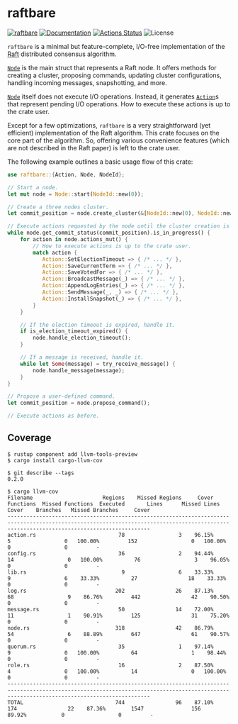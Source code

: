 raftbare
========

[![raftbare](https://img.shields.io/crates/v/raftbare.svg)](https://crates.io/crates/raftbare)
[![Documentation](https://docs.rs/raftbare/badge.svg)](https://docs.rs/raftbare)
[![Actions Status](https://github.com/sile/raftbare/workflows/CI/badge.svg)](https://github.com/sile/raftbare/actions)
![License](https://img.shields.io/crates/l/raftbare)


`raftbare` is a minimal but feature-complete, I/O-free implementation of the [Raft] distributed consensus algorithm.

[Raft]: https://raft.github.io/

[`Node`] is the main struct that represents a Raft node.
It offers methods for creating a cluster, proposing commands, updating cluster configurations,
handling incoming messages, snapshotting, and more.

[`Node`] itself does not execute I/O operations.
Instead, it generates [`Action`]s that represent pending I/O operations.
How to execute these actions is up to the crate user.

Except for a few optimizations, `raftbare` is a very straightforward (yet efficient) implementation of the Raft algorithm.
This crate focuses on the core part of the algorithm.
So, offering various convenience features (which are not described in the Raft paper) is left to the crate user.

[`Node`]: https://docs.rs/raftbare/latest/raftbare/struct.Node.html
[`Action`]: https://docs.rs/raftbare/latest/raftbare/struct.Action.html

The following example outlines a basic usage flow of this crate:
```rust
use raftbare::{Action, Node, NodeId};

// Start a node.
let mut node = Node::start(NodeId::new(0));

// Create a three nodes cluster.
let commit_position = node.create_cluster(&[NodeId::new(0), NodeId::new(1), NodeId::new(2)]);

// Execute actions requested by the node until the cluster creation is complete.
while node.get_commit_status(commit_position).is_in_progress() {
    for action in node.actions_mut() {
        // How to execute actions is up to the crate user.
        match action {
           Action::SetElectionTimeout => { /* ... */ },
           Action::SaveCurrentTerm => { /* ... */ },
           Action::SaveVotedFor => { /* ... */ },
           Action::BroadcastMessage(_) => { /* ... */ },
           Action::AppendLogEntries(_) => { /* ... */ },
           Action::SendMessage(_, _) => { /* ... */ },
           Action::InstallSnapshot(_) => { /* ... */ },
        }
    }

    // If the election timeout is expired, handle it.
    if is_election_timeout_expired() {
        node.handle_election_timeout();
    }

    // If a message is received, handle it.
    while let Some(message) = try_receive_message() {
        node.handle_message(message);
    }
}

// Propose a user-defined command.
let commit_position = node.propose_command();

// Execute actions as before.
```

Coverage
--------

```console
$ rustup component add llvm-tools-preview
$ cargo install cargo-llvm-cov

$ git describe --tags
0.2.0

$ cargo llvm-cov
Filename                      Regions    Missed Regions     Cover   Functions  Missed Functions  Executed       Lines      Missed Lines     Cover    Branches   Missed Branches     Cover
-----------------------------------------------------------------------------------------------------------------------------------------------------------------------------------------
action.rs                          78                 3    96.15%           5                 0   100.00%         152                 0   100.00%           0                 0         -
config.rs                          36                 2    94.44%          14                 0   100.00%          76                 3    96.05%           0                 0         -
lib.rs                              9                 6    33.33%           9                 6    33.33%          27                18    33.33%           0                 0         -
log.rs                            202                26    87.13%          68                 9    86.76%         442                42    90.50%           0                 0         -
message.rs                         50                14    72.00%          11                 1    90.91%         125                31    75.20%           0                 0         -
node.rs                           318                42    86.79%          54                 6    88.89%         647                61    90.57%           0                 0         -
quorum.rs                          35                 1    97.14%           9                 0   100.00%          64                 1    98.44%           0                 0         -
role.rs                            16                 2    87.50%           4                 0   100.00%          14                 0   100.00%           0                 0         -
-----------------------------------------------------------------------------------------------------------------------------------------------------------------------------------------
TOTAL                             744                96    87.10%         174                22    87.36%        1547               156    89.92%           0                 0         -
```
